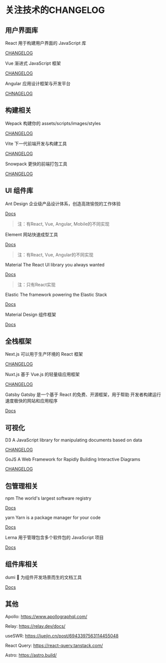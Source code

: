 # 关注技术的CHANGELOG

## 用户界面库

React 用于构建用户界面的 JavaScript 库

[CHANGELOG](https://react.docschina.org/versions/)

Vue 渐进式 JavaScript 框架

[CHANGELOG](https://news.vuejs.org/)

Angular 应用设计框架与开发平台

[CHNAGELOG](https://blog.angular.io/tagged/release%20notes)


## 构建相关

Wepack 构建你的 assets/scripts/images/styles

[CHANGELOG](https://medium.com/webpack/announcements/home)

Vite 下一代前端开发与构建工具

[CHANGELOG](https://github.com/vitejs/vite/blob/main/packages/vite/CHANGELOG.md)

Snowpack 更快的前端打包工具

[CHANGELOG](https://snowpack.cn/news/)


## UI 组件库

Ant Design 企业级产品设计体系，创造高效愉悦的工作体验

[Docs](https://ant.design/index-cn)

> 注：有React, Vue, Angular, Mobile的不同实现

Element 网站快速成型工具

[Docs](https://element.eleme.cn/#/zh-CN)

> 注：有React, Vue, Angular的不同实现

Material The React UI library you always wanted

[Docs](https://mui.com/zh/getting-started/installation/)

> 注：只有React实现

Elastic The framework powering the Elastic Stack

[Docs](https://elastic.github.io/eui/#/)

Material Design 组件框架

[Docs](https://vuetifyjs.com/zh-Hans/introduction/why-vuetify/#section-4e3a4ec04e48900962e9-vuetifyff1f)


## 全栈框架

Next.js 可以用于生产环境的 React 框架

[CHANGELOG](https://www.nextjs.cn/blog)

Nuxt.js 基于 Vue.js 的轻量级应用框架

[CHANGELOG](https://nuxtjs.org/announcements)

Gatsby Gatsby 是一个基于 React 的免费、开源框架，用于帮助 开发者构建运行速度极快的网站和应用程序

[Docs](https://www.gatsbyjs.cn/)


## 可视化  

D3 A JavaScript library for manipulating documents based on data

[CHANGELOG](https://github.com/d3/d3/releases)

GoJS A Web Framework for Rapidly Building Interactive Diagrams

[CHANGELOG](https://gojs.net/latest/changelog.html)


## 包管理相关

npm The world's largest software registry

[Docs](https://docs.npmjs.com/getting-started)

yarn Yarn is a package manager for your code

[Docs](https://yarnpkg.com/getting-started)

Lerna 用于管理包含多个软件包的 JavaScript 项目

[Docs](https://www.lernajs.cn/)


## 组件库相关

dumi 📖 为组件开发场景而生的文档工具

[Docs](https://d.umijs.org/zh-CN/guide)


## 其他

Apollo: https://www.apollographql.com/

Relay: https://relay.dev/docs/

useSWR: https://juejin.cn/post/6943397563114455048

React Query: https://react-query.tanstack.com/

Astro: https://astro.build/
